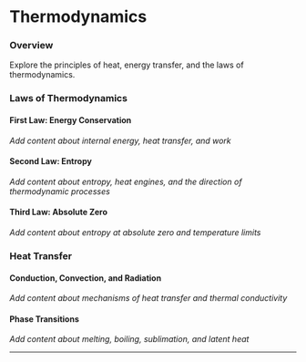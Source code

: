 # Thermodynamics

### Overview

Explore the principles of heat, energy transfer, and the laws of thermodynamics.

### Laws of Thermodynamics

#### First Law: Energy Conservation
*Add content about internal energy, heat transfer, and work*

#### Second Law: Entropy
*Add content about entropy, heat engines, and the direction of thermodynamic processes*

#### Third Law: Absolute Zero
*Add content about entropy at absolute zero and temperature limits*

### Heat Transfer

#### Conduction, Convection, and Radiation
*Add content about mechanisms of heat transfer and thermal conductivity*

#### Phase Transitions
*Add content about melting, boiling, sublimation, and latent heat*

---
